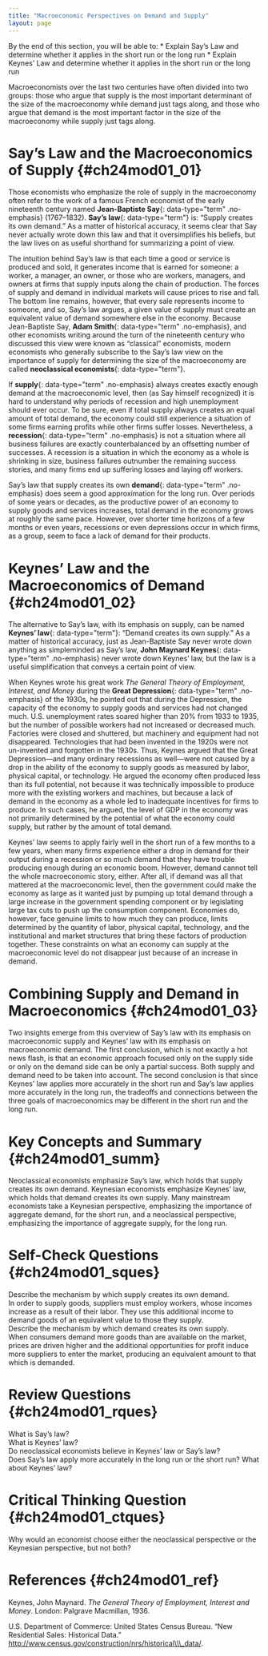 ```yaml
---
title: "Macroeconomic Perspectives on Demand and Supply"
layout: page
---
```



<div data-type="abstract" markdown="1">
By the end of this section, you will be able to:
* Explain Say’s Law and determine whether it applies in the short run or the long run
* Explain Keynes’ Law and determine whether it applies in the short run or the long run

</div>

Macroeconomists over the last two centuries have often divided into two groups: those who argue that supply is the most important determinant of the size of the macroeconomy while demand just tags along, and those who argue that demand is the most important factor in the size of the macroeconomy while supply just tags along.

# Say’s Law and the Macroeconomics of Supply   {#ch24mod01_01}

Those economists who emphasize the role of supply in the macroeconomy often refer to the work of a famous French economist of the early nineteenth century named **Jean-Baptiste Say**{: data-type="term" .no-emphasis} (1767–1832). **Say’s law**{: data-type="term"} is: “Supply creates its own demand.” As a matter of historical accuracy, it seems clear that Say never actually wrote down this law and that it oversimplifies his beliefs, but the law lives on as useful shorthand for summarizing a point of view.

The intuition behind Say’s law is that each time a good or service is produced and sold, it generates income that is earned for someone: a worker, a manager, an owner, or those who are workers, managers, and owners at firms that supply inputs along the chain of production. The forces of supply and demand in individual markets will cause prices to rise and fall. The bottom line remains, however, that every sale represents income to someone, and so, Say’s law argues, a given value of supply must create an equivalent value of demand somewhere else in the economy. Because Jean-Baptiste Say, **Adam Smith**{: data-type="term" .no-emphasis}, and other economists writing around the turn of the nineteenth century who discussed this view were known as “classical” economists, modern economists who generally subscribe to the Say’s law view on the importance of supply for determining the size of the macroeconomy are called **neoclassical economists**{: data-type="term"}.

If **supply**{: data-type="term" .no-emphasis} always creates exactly enough demand at the macroeconomic level, then (as Say himself recognized) it is hard to understand why periods of recession and high unemployment should ever occur. To be sure, even if total supply always creates an equal amount of total demand, the economy could still experience a situation of some firms earning profits while other firms suffer losses. Nevertheless, a **recession**{: data-type="term" .no-emphasis} is not a situation where all business failures are exactly counterbalanced by an offsetting number of successes. A recession is a situation in which the economy as a whole is shrinking in size, business failures outnumber the remaining success stories, and many firms end up suffering losses and laying off workers.

Say’s law that supply creates its own **demand**{: data-type="term" .no-emphasis} does seem a good approximation for the long run. Over periods of some years or decades, as the productive power of an economy to supply goods and services increases, total demand in the economy grows at roughly the same pace. However, over shorter time horizons of a few months or even years, recessions or even depressions occur in which firms, as a group, seem to face a lack of demand for their products.

# Keynes’ Law and the Macroeconomics of Demand   {#ch24mod01_02}

The alternative to Say’s law, with its emphasis on supply, can be named **Keynes’ law**{: data-type="term"}\: “Demand creates its own supply.” As a matter of historical accuracy, just as Jean-Baptiste Say never wrote down anything as simpleminded as Say’s law, **John Maynard Keynes**{: data-type="term" .no-emphasis} never wrote down Keynes’ law, but the law is a useful simplification that conveys a certain point of view.

When Keynes wrote his great work *The General Theory of Employment, Interest, and Money* during the **Great Depression**{: data-type="term" .no-emphasis} of the 1930s, he pointed out that during the Depression, the capacity of the economy to supply goods and services had not changed much. U.S. unemployment rates soared higher than 20% from 1933 to 1935, but the number of possible workers had not increased or decreased much. Factories were closed and shuttered, but machinery and equipment had not disappeared. Technologies that had been invented in the 1920s were not un-invented and forgotten in the 1930s. Thus, Keynes argued that the Great Depression—and many ordinary recessions as well—were not caused by a drop in the ability of the economy to supply goods as measured by labor, physical capital, or technology. He argued the economy often produced less than its full potential, not because it was technically impossible to produce more with the existing workers and machines, but because a lack of demand in the economy as a whole led to inadequate incentives for firms to produce. In such cases, he argued, the level of GDP in the economy was not primarily determined by the potential of what the economy could supply, but rather by the amount of total demand.

Keynes’ law seems to apply fairly well in the short run of a few months to a few years, when many firms experience either a drop in demand for their output during a recession or so much demand that they have trouble producing enough during an economic boom. However, demand cannot tell the whole macroeconomic story, either. After all, if demand was all that mattered at the macroeconomic level, then the government could make the economy as large as it wanted just by pumping up total demand through a large increase in the government spending component or by legislating large tax cuts to push up the consumption component. Economies do, however, face genuine limits to how much they can produce, limits determined by the quantity of labor, physical capital, technology, and the institutional and market structures that bring these factors of production together. These constraints on what an economy can supply at the macroeconomic level do not disappear just because of an increase in demand.

# Combining Supply and Demand in Macroeconomics   {#ch24mod01_03}

Two insights emerge from this overview of Say’s law with its emphasis on macroeconomic supply and Keynes’ law with its emphasis on macroeconomic demand. The first conclusion, which is not exactly a hot news flash, is that an economic approach focused only on the supply side or only on the demand side can be only a partial success. Both supply and demand need to be taken into account. The second conclusion is that since Keynes’ law applies more accurately in the short run and Say’s law applies more accurately in the long run, the tradeoffs and connections between the three goals of macroeconomics may be different in the short run and the long run.

# Key Concepts and Summary   {#ch24mod01_summ}

Neoclassical economists emphasize Say’s law, which holds that supply creates its own demand. Keynesian economists emphasize Keynes’ law, which holds that demand creates its own supply. Many mainstream economists take a Keynesian perspective, emphasizing the importance of aggregate demand, for the short run, and a neoclassical perspective, emphasizing the importance of aggregate supply, for the long run.

# Self-Check Questions   {#ch24mod01_sques}

<div data-type="exercise" id="ch24mod01_sques01">
<div data-type="problem" id="ch24mod01_squesp01" markdown="1">
Describe the mechanism by which supply creates its own demand.

</div>
<div data-type="solution" id="ch24mod01_sques01s" markdown="1">
In order to supply goods, suppliers must employ workers, whose incomes increase as a result of their labor. They use this additional income to demand goods of an equivalent value to those they supply.

</div>
</div>

<div data-type="exercise" id="ch24mod01_sques02">
<div data-type="problem" id="ch24mod01_squesp02" markdown="1">
Describe the mechanism by which demand creates its own supply.

</div>
<div data-type="solution" id="ch24mod01_sques02s" markdown="1">
When consumers demand more goods than are available on the market, prices are driven higher and the additional opportunities for profit induce more suppliers to enter the market, producing an equivalent amount to that which is demanded.

</div>
</div>

# Review Questions   {#ch24mod01_rques}

<div data-type="exercise" id="ch24mod01_rques02">
<div data-type="problem" id="ch24mod01_rques01p" markdown="1">
What is Say’s law?

</div>
</div>

<div data-type="exercise" id="ch24mod01_rques04">
<div data-type="problem" id="ch24mod01_rques03p" markdown="1">
What is Keynes’ law?

</div>
</div>

<div data-type="exercise" id="ch24mod01_rques05">
<div data-type="problem" id="ch24mod01_rques04p" markdown="1">
Do neoclassical economists believe in Keynes’ law or Say’s law?

</div>
</div>

<div data-type="exercise" id="ch24mod01_rques06">
<div data-type="problem" id="ch24mod01_rques05p" markdown="1">
Does Say’s law apply more accurately in the long run or the short run? What about Keynes’ law?

</div>
</div>

# Critical Thinking Question   {#ch24mod01_ctques}

<div data-type="exercise" id="ch24mod01_ctques01">
<div data-type="problem" id="ch24mod01_ctques01p" markdown="1">
Why would an economist choose either the neoclassical perspective or the Keynesian perspective, but not both?

</div>
</div>

# References   {#ch24mod01_ref}

Keynes, John Maynard. *The General Theory of Employment, Interest and Money*. London: Palgrave Macmillan, 1936.

U.S. Department of Commerce: United States Census Bureau. “New Residential Sales: Historical Data.” http://www.census.gov/construction/nrs/historical\\\_data/.

